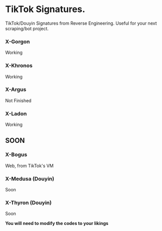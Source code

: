 # TikTok Signatures.
TikTok/Douyin Signatures from Reverse Engineering.
Useful for your next scraping/bot project.

### X-Gorgon
Working
### X-Khronos
Working
### X-Argus
Not Finished
### X-Ladon
Working
## SOON
### X-Bogus
Web, from TikTok's VM 
### X-Medusa (Douyin)
Soon
### X-Thyron (Douyin)
Soon

**You will need to modify the codes to your likings**

